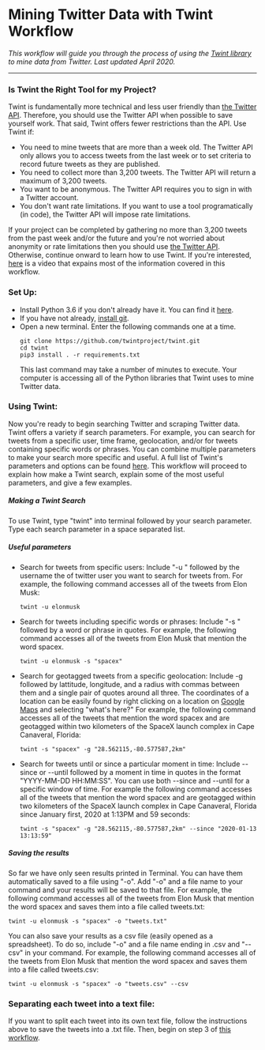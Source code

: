 # Mining Twitter Data with Twint Workflow
_This workflow will guide you through the process of using the [Twint library](https://github.com/twintproject/twint) to mine data from Twitter. Last updated April 2020._
***
### Is Twint the Right Tool for my Project?
Twint is fundamentally more technical and less user friendly than [the Twitter API](https://github.com/ashleychampagne/Web-Scraping-Toolkit/blob/master/Twitter-API-Workflow.md). Therefore, you should use the Twitter API when possible to save yourself work. That said, Twint offers fewer restrictions than the API. Use Twint if:
* You need to mine tweets that are more than a week old. The Twitter API only allows you to access tweets from the last week or to set criteria to record future tweets as they are published. 
* You need to collect more than 3,200 tweets. The Twitter API will return a maximum of 3,200 tweets.
* You want to be anonymous. The Twitter API requires you to sign in with a Twitter account.
* You don't want rate limitations. If you want to use a tool programatically (in code), the Twitter API will impose rate limitations.

If your project can be completed by gathering no more than 3,200 tweets from the past week and/or the future and you're not worried about anonymity or rate limitations then you should use [the Twitter API](https://github.com/ashleychampagne/Web-Scraping-Toolkit/blob/master/Twitter-API-Workflow.md). Otherwise, continue onward to learn how to use Twint.
If you're interested, [here](https://www.youtube.com/watch?v=jzLJjbZVQ9s) is a video that expains most of the information covered in this workflow.
### Set Up:
* Install Python 3.6 if you don't already have it. You can find it [here](https://www.python.org/downloads/).
* If you have not already, [install git](https://git-scm.com/downloads).
* Open a new terminal. Enter the following commands one at a time.
    ~~~
    git clone https://github.com/twintproject/twint.git
    cd twint
    pip3 install . -r requirements.txt
    ~~~
    This last command may take a number of minutes to execute. Your computer is accessing all of the Python libraries that Twint uses to mine Twitter data.
### Using Twint:
Now you're ready to begin searching Twitter and scraping Twitter data. Twint offers a variety if search parameters. For example, you can search for tweets from a specific user, time frame, geolocation, and/or for tweets containing specific words or phrases. You can combine multiple parameters to make your search more specific and useful. A full list of Twint's parameters and options can be found [here](https://github.com/twintproject/twint/wiki/Basic-usage). This workflow will proceed to explain how make a Twint search, explain some of the most useful parameters, and give a few examples.
##### Making a Twint Search
To use Twint, type "twint" into terminal followed by your search parameter. Type each search parameter in a space separated list.
##### Useful parameters
* Search for tweets from specific users:
    Include "-u " followed by the username the of twitter user you want to search for tweets from.
    For example, the following command accesses all of the tweets from Elon Musk:
    ~~~
    twint -u elonmusk
    ~~~
* Search for tweets including specific words or phrases:
    Include "-s " followed by a word or phrase in quotes. For example, the following command accesses all of the tweets from Elon Musk that mention the word spacex.
    ~~~
    twint -u elonmusk -s "spacex"
    ~~~
* Search for geotagged tweets from a specific geolocation:
    Include -g followed by lattitude, longitude, and a radius with commas between them and a single pair of quotes around all three. The coordinates of a location can be easily found by right clicking on a location on [Google Maps](https://www.google.com/maps) and selecting "what's here?" For example, the following command accesses all of the tweets that mention the word spacex and are geotagged within two kilometers of the SpaceX launch complex in Cape Canaveral, Florida:
     ~~~
    twint -s "spacex" -g "28.562115,-80.577587,2km"
    ~~~
* Search for tweets until or since a particular moment in time:
    Include --since or --until followed by a moment in time in quotes in the format "YYYY-MM-DD HH:MM:SS". You can use both --since and --until for a specific window of time. For example the following command accesses all of the tweets that mention the word spacex and are geotagged within two kilometers of the SpaceX launch complex in Cape Canaveral, Florida since January first, 2020 at 1:13PM and 59 seconds:
    ~~~
    twint -s "spacex" -g "28.562115,-80.577587,2km" --since "2020-01-13 13:13:59"
    ~~~
##### Saving the results
So far we have only seen results printed in Terminal. You can have them automatically saved to a file using "-o". Add "-o" and a file name to your command and your results will be saved to that file. For example, the following command accesses all of the tweets from Elon Musk that mention the word spacex and saves them into a file called tweets.txt:
~~~
twint -u elonmusk -s "spacex" -o "tweets.txt"
~~~
You can also save your results as a csv file (easily opened as a spreadsheet). To do so, include "-o" and a file name ending in .csv and "--csv" in your command. For example, the following command accesses all of the tweets from Elon Musk that mention the word spacex and saves them into a file called tweets.csv:
~~~
twint -u elonmusk -s "spacex" -o "tweets.csv" --csv
~~~
### Separating each tweet into a text file:
If you want to split each tweet into its own text file, follow the instructions above to save the tweets into a .txt file. Then, begin on step 3 of [this workflow](https://github.com/ashleychampagne/Web-Scraping-Toolkit/blob/master/Spreadsheet-Splitting-Workflow.md).
    

